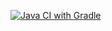 [![Java CI with Gradle](https://github.com/KsenyaNetology/Patterns2/actions/workflows/gradle.yml/badge.svg)](https://github.com/KsenyaNetology/Patterns2/actions/workflows/gradle.yml)